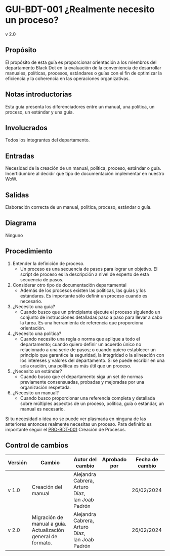 # GUI-BDT-001 ¿Realmente necesito un proceso?

v 2.0

## Propósito

El propósito de esta guía es proporcionar orientación a los miembros del departamento Black Dot en la evaluación de la conveniencia de desarrollar manuales, políticas, procesos, estándares o guías con el fin de optimizar la eficiencia y la coherencia en las operaciones organizativas.

## Notas introductorias

Esta guía presenta los diferenciadores entre un manual, una política, un proceso, un estándar y una guía.

## Involucrados

Todos los integrantes del departamento.

## Entradas

Necesidad de la creación de un manual, política, proceso, estándar o guía. Incertidumbre al decidir qué tipo de documentación implementar en nuestro WoW.

## Salidas

Elaboración correcta de un manual, política, proceso, estándar o guía.

## Diagrama

Ninguno

## Procedimiento

1. Entender la definición de proceso.
   - Un proceso es una secuencia de pasos para lograr un objetivo. El script de proceso es la descripción a nivel de experto de esta secuencia de pasos.
2. Considerar otro tipo de documentación departamental
   - Además de los procesos existen las políticas, las guías y los estándares. Es importante sólo definir un proceso cuando es necesario.
3. ¿Necesito una guía?
   - Cuando busco que un principiante ejecute el proceso siguiendo un conjunto de instrucciones detalladas paso a paso para llevar a cabo la tarea. Es una herramienta de referencia que proporciona orientación.
4. ¿Necesito una política?
   - Cuando necesito una regla o norma que aplique a todo el departamento; cuando quiero definir un acuerdo único no relacionado a una serie de pasos; o cuando quiero establecer un principio que garantice la seguridad, la integridad o la alineación con los intereses y valores del departamento. Si se puede escribir en una sola oración, una política es más útil que un proceso.
5. ¿Necesito un estándar?
   - Cuando busco que el departamento siga un set de normas previamente consensuadas, probadas y mejoradas por una organización respetada.
6. ¿Necesito un manual?
   - Cuando busco proporcionar una referencia completa y detallada sobre múltiples aspectos de un proceso, política, guía o estándar, un manual es necesario.

Si tu necesidad o idea no se puede ver plasmada en ninguna de las anteriores entonces realmente necesitas un proceso. Para definirlo es importante seguir el [PRO-BDT-001](https://black-dot-2024.github.io/docs/procesos/pro-bdt-001) Creación de Procesos.
## Control de cambios

| Versión | Cambio              | Autor del cambio                                            | Aprobado por | Fecha de cambio |
| ------- | ------------------- | ----------------------------------------------------------- | ------------ | --------------- |
| v 1.0 | Creación del manual | Alejandra Cabrera, <br/> Arturo Díaz, <br/> Ian Joab Padrón |              | 26/02/2024      |
| v 2.0 | Migración de manual a guía. Actualización general de formato.  | Alejandra Cabrera, <br/> Arturo Díaz, <br/> Ian Joab Padrón |              | 26/02/2024      |
